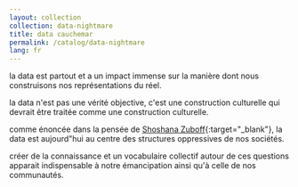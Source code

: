```yaml
---
layout: collection
collection: data-nightmare
title: data cauchemar
permalink: /catalog/data-nightmare
lang: fr
---
```


la data est partout et a un impact immense sur la manière dont nous construisons nos représentations du réel.

la data n'est pas une vérité objective, c'est une construction culturelle qui devrait être traitée comme une construction culturelle.

comme énoncée dans la pensée de [Shoshana Zuboff](https://shoshanazuboff.com/book/ "Shoshana Zoboff's website"){:target="_blank"}, la data est aujourd"hui au centre des structures oppressives de nos sociétés.

créer de la connaissance et un vocabulaire collectif autour de ces questions apparait indispensable à notre émancipation ainsi qu'à celle de nos communautés.
